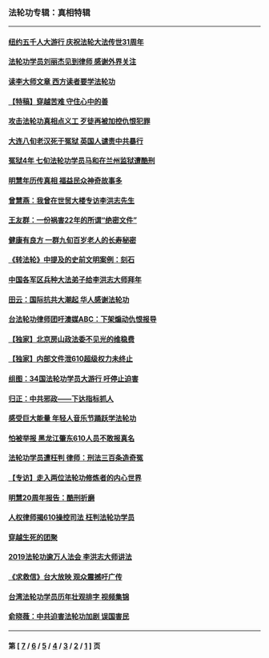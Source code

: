 ### 法轮功专辑：真相特辑
---
#### [纽约五千人大游行 庆祝法轮大法传世31周年](../../pages/nf4389/n13995110.md?06080430) 
#### [法轮功学员刘丽杰见到律师 感谢外界关注](../../pages/nf4389/n13927012.md?06080430) 
#### [读李大师文章 西方读者要学法轮功](../../pages/nf4389/n13925142.md?06080430) 
#### [【特稿】穿越苦难 守住心中的善](../../pages/nf4389/n13784979.md?06080430) 
#### [攻击法轮功真相点义工 歹徒再被加控仇恨犯罪](../../pages/nf4389/n13601019.md?06080430) 
#### [大连八旬老汉死于冤狱 英国人谴责中共暴行](../../pages/nf4389/n13480118.md?06080430) 
#### [冤狱4年 七旬法轮功学员马和在兰州监狱遭酷刑](../../pages/nf4389/n13304688.md?06080430) 
#### [明慧年历传真相 福益民众神奇故事多](../../pages/nf4389/n13294545.md?06080430) 
#### [曾慧燕：我曾在世贸大楼专访李洪志先生](../../pages/nf4389/n12898729.md?06080430) 
#### [王友群：一份祸害22年的所谓“绝密文件”](../../pages/nf4389/n12871750.md?06080430) 
#### [健康有良方 一群九旬百岁老人的长寿秘密](../../pages/nf4389/n12847475.md?06080430) 
#### [《转法轮》中提及的史前文明案例：刻石](../../pages/nf4389/n12758577.md?06080430) 
#### [中国各军区兵种大法弟子给李洪志大师拜年](../../pages/nf4389/n12750047.md?06080430) 
#### [田云：国际抗共大潮起 华人感谢法轮功](../../pages/nf4389/n12357708.md?06080430) 
#### [台法轮功律师团吁澳媒ABC：下架煽动仇恨报导](../../pages/nf4389/n12279917.md?06080430) 
#### [【独家】北京房山政法委不见光的维稳费](../../pages/nf4389/n12031979.md?06080430) 
#### [【独家】内部文件泄610超级权力未终止](../../pages/nf4389/n12023895.md?06080430) 
#### [组图：34国法轮功学员大游行 吁停止迫害](../../pages/nf4389/n11492658.md?06080430) 
#### [归正：中共邪政——下达指标抓人](../../pages/nf4389/n11474770.md?06080430) 
#### [感受巨大能量 年轻人音乐节踊跃学法轮功](../../pages/nf4389/n11441981.md?06080430) 
#### [怕被举报 黑龙江肇东610人员不敢报真名](../../pages/nf4389/n11436499.md?06080430) 
#### [法轮功学员遭枉判 律师：刑法三百条造奇冤](../../pages/nf4389/n11433943.md?06080430) 
#### [【专访】走入两位法轮功修炼者的内心世界](../../pages/nf4389/n11415623.md?06080430) 
#### [明慧20周年报告：酷刑折磨](../../pages/nf4389/n11387954.md?06080430) 
#### [人权律师揭610操控司法 枉判法轮功学员](../../pages/nf4389/n11313370.md?06080430) 
#### [穿越生死的团聚](../../pages/nf4389/n11258922.md?06080430) 
#### [2019法轮功逾万人法会 李洪志大师讲法](../../pages/nf4389/n11265303.md?06080430) 
#### [《求救信》台大放映 观众震撼吁广传](../../pages/nf4389/n10922251.md?06080430) 
#### [台湾法轮功学员历年壮观排字 视频集锦](../../pages/nf4389/n10878789.md?06080430) 
#### [俞晓薇：中共迫害法轮功加剧 误国害民](../../pages/nf4389/n10859260.md?06080430) 

---
#### 第 [ [7](./7.md?06080430) / [6](./6.md?06080430) / [5](./5.md?06080430) / [4](./4.md?06080430) / [3](./3.md?06080430) / [2](./2.md?06080430) / [1](./1.md?06080430) ] 页
